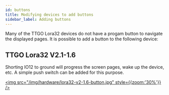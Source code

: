 ```yaml
---
id: buttons
title: Modifying devices to add buttons
sidebar_label: Adding buttons
---
```


Many of the TTGO Lora32 devices do not have a progam button to navigate the displayed pages. It is possible to add a button to the following device:

## TTGO Lora32 V2.1-1.6

Shorting IO12 to ground will progress the screen pages, wake up the device, etc. A simple push switch can be added for this purpose.

<a href="/img/hardware/lora32-v2-1.6-button.jpg"><img src="/img/hardware/lora32-v2-1.6-button.jpg" style={{zoom:'30%'}} /></a>

